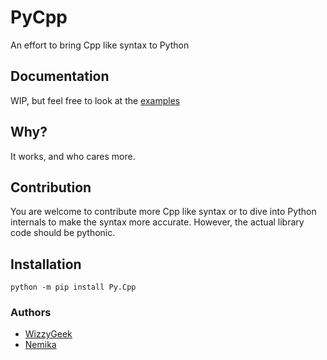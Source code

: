 # PyCpp

An effort to bring Cpp like syntax to Python

## Documentation

WIP, but feel free to look at the [examples](https://github.com/WizzyGeek/PyCpp/tree/master/examples)

## Why?

It works, and who cares more.

## Contribution

You are welcome to contribute more Cpp like syntax or to dive into Python internals to make the syntax more accurate.
However, the actual library code should be pythonic.

## Installation

`python -m pip install Py.Cpp`

### Authors
 - [WizzyGeek](https://github.com/WizzyGeek)
 - [Nemika](https://github.com/Nemika-Haj)
